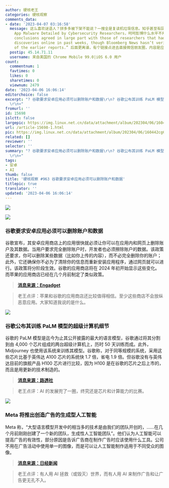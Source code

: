 ```yaml
---
author: 硬核老王
categories: 硬核观察
comments_data:
- date: '2023-04-07 03:16:58'
  message: 这么喜欢谜语人？拼多多被下架不能说？一搜全是复读机垃圾信息。知乎甚至有回答莫名其妙贴个404的链接，结果谷歌一下发现是彭博的文章Pinduoduo
    App Malware Detailed by Cybersecurity Researchers，呵呵彭博什么水平不用多说了吧，原文摘录一小段：“Those
    conclusions agreed in large part with those of researchers that had posted their
    discoveries online in past weeks, though Bloomberg News hasn’t verified the authenticity
    of the earlier reports.” 后面更离谱，有个链接点进去直接微信朋友圈，内容是应用获取系统权
  postip: 45.14.71.11
  username: 来自美国的 Chrome Mobile 99.0|iOS 6.0 用户
count:
  commentnum: 1
  favtimes: 0
  likes: 0
  sharetimes: 0
  viewnum: 2479
date: '2023-04-06 16:06:14'
editorchoice: false
excerpt: "? 谷歌要求安卓应用必须可以删除账户和数据\r\n? 谷歌公布其训练 PaLM 模型的超级计算机细节\r\n? Meta 将推出创造广告的生成型人工智能\r\n»
  \r\n»"
fromurl: ''
id: 15698
islctt: false
largepic: https://img.linux.net.cn/data/attachment/album/202304/06/160442cg6rzhfsx6lasxls.jpg
url: /article-15698-1.html
pic: https://img.linux.net.cn/data/attachment/album/202304/06/160442cg6rzhfsx6lasxls.jpg.thumb.jpg
related: []
reviewer: ''
selector: ''
summary: "? 谷歌要求安卓应用必须可以删除账户和数据\r\n? 谷歌公布其训练 PaLM 模型的超级计算机细节\r\n? Meta 将推出创造广告的生成型人工智能\r\n»
  \r\n»"
tags:
- 安卓
- AI
thumb: false
title: '硬核观察 #963 谷歌要求安卓应用必须可以删除账户和数据'
titlepic: true
translator: ''
updated: '2023-04-06 16:06:14'
---
```


![](https://img.linux.net.cn/data/attachment/album/202304/06/160442cg6rzhfsx6lasxls.jpg)


![](https://img.linux.net.cn/data/attachment/album/202304/06/160533kdegr0ddzb1rpdv5.jpg)


### 谷歌要求安卓应用必须可以删除账户和数据


谷歌宣布，其安卓应用商店上的应用很快就必须让你可以在应用内和网页上删除账户及其数据。当用户要求完全删除账户时，开发者也必须擦除账户的数据。该政策还要求，你可以删除某些数据（比如你上传的内容），而不必完全删除你的账户；此外，它还确保你不必为了清除你的信息而重新安装应用程序，通过网页就可以进行。该政策将分阶段生效。谷歌的应用商店将在 2024 年初开始显示这些变化。而苹果的应用商店已经在几个月前制定了类似政策。



> 
> **[消息来源：Engadget](https://www.engadget.com/google-will-require-that-android-apps-let-you-delete-your-account-and-data-170618841.html)**
> 
> 
> 



> 
> 老王点评：苹果和谷歌的应用商店还比较值得相信。至少这些商店不会放纵恶意应用。大家知道我说的是什么。
> 
> 
> 


![](https://img.linux.net.cn/data/attachment/album/202304/06/160544uzns8au1uqafs28t.jpg)


### 谷歌公布其训练 PaLM 模型的超级计算机细节


谷歌的 PaLM 模型是迄今为止其公开披露的最大的语言模型，谷歌通过将其分割到由 4,000 个芯片组成的两台超级计算机上，历时 50 天训练而成。此外，Midjourney 也使用该系统来训练其模型。谷歌称，对于同等规模的系统，采用这些芯片比基于英伟达 A100 芯片的系统快 1.7 倍，省电 1.9 倍。但谷歌没有与英伟达目前的旗舰产品 H100 芯片进行比较，因为 H100 是在谷歌的芯片之后上市的，而且是用更新的技术制造的。



> 
> **[消息来源：路透社](https://www.reuters.com/technology/google-says-its-ai-supercomputer-is-faster-greener-than-nvidia-2023-04-05/)**
> 
> 
> 



> 
> 老王点评：AI 的发展兜了一圈，终究还是芯片和计算能力的比赛。
> 
> 
> 


![](https://img.linux.net.cn/data/attachment/album/202304/06/160557c3ec5e55xhlzxaez.jpg)


### Meta 将推出创造广告的生成型人工智能


Meta 称，“大型语言模型开发中的相当多的技术是由我们的团队开创的，……在几个月前刚刚创建了一个新的团队，生成性人工智能团队”。他们认为人工智能可以提高广告的有效性，部分原因是告诉广告商在制作广告时应该使用什么工具。公司不用在广告活动中使用单一的图像，而是可以让人工智能制作适用于不同受众的图像。



> 
> **[消息来源：日经新闻](https://asia.nikkei.com/Business/Technology/Meta-to-debut-ad-creating-generative-AI-this-year-CTO-says)**
> 
> 
> 



> 
> 老王点评：有人用 AI 拯救（或毁灭）世界，而有人用 AI 来制作广告和让广告更无孔不入。
> 
> 
>